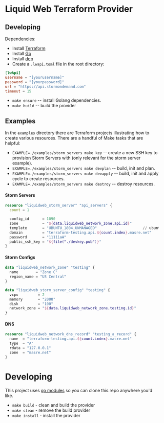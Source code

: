 # Liquid Web Terraform Provider

## Developing

Dependencies:

- Install [Terraform](https://www.terraform.io)
- Install [Go](https://www.golang.org)
- Install [dep](https://golang.github.io/dep)
- Create a `.lwapi.toml` file in the root directory:

```toml
[lwApi]
username = "[yourusername]"
password = "[yourpassword]"
url = "https://api.stormondemand.com"
timeout = 15
```

- `make ensure` -- install Golang dependencies.
- `make build` -- build the provider

## Examples

In the `examples` directory there are Terraform projects illustrating how to create various resources. There are a handful of Make tasks that are helpful:

- `EXAMPLE=./examples/storm_servers make key` -- create a new SSH key to provision Storm Servers with (only relevant for the storm server example).
- `EXAMPLE=./examples/storm_servers make devplan` -- build, init and plan.
- `EXAMPLE=./examples/storm_servers make devapply` -- build, init and apply cycle to create resources.
- `EXAMPLE=./examples/storm_servers make destroy` -- destroy resources.

#### Storm Servers

```terraform
resource "liquidweb_storm_server" "api_servers" {
  count = 1

  config_id      = 1090
  zone           = "${data.liquidweb_network_zone.api.id}"
  template       = "UBUNTU_1804_UNMANAGED"                     // ubuntu 18.04
  domain         = "terraform-testing.api.${count.index}.masre.net"
  password       = "11111aA"
  public_ssh_key = "${file("./devkey.pub")}"
}
```

#### Storm Configs

```terraform
data "liquidweb_network_zone" "testing" {
  name        = "Zone C"
  region_name = "US Central"
}

data "liquidweb_storm_server_config" "testing" {
  vcpu         = 2
  memory       = "2000"
  disk         = "100"
  network_zone = "${data.liquidweb_network_zone.testing.id}"
}
```

#### DNS

```terraform
resource "liquidweb_network_dns_record" "testing_a_record" {
  name  = "terraform-testing.api.${count.index}.masre.net"
  type  = "A"
  rdata = "127.0.0.1"
  zone  = "masre.net"
}
```

# Developing

This project uses [go modules](https://github.com/golang/go/wiki/Modules#quick-start) so you can clone this repo anywhere you'd like.

- `make build` - clean and build the provider
- `make clean` - remove the build provider
- `make install` - install the provider
